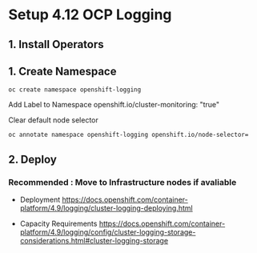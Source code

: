 # Setup 4.12 OCP Logging


## 1. Install Operators

## 1. Create Namespace
```
oc create namespace openshift-logging
```

Add Label to Namespace
openshift.io/cluster-monitoring: "true"

Clear default node selector
```
oc annotate namespace openshift-logging openshift.io/node-selector=
```

## 2. Deploy

### Recommended : Move to Infrastructure nodes if avaliable 
 * Deployment
https://docs.openshift.com/container-platform/4.9/logging/cluster-logging-deploying.html

 * Capacity Requirements
https://docs.openshift.com/container-platform/4.9/logging/config/cluster-logging-storage-considerations.html#cluster-logging-storage
